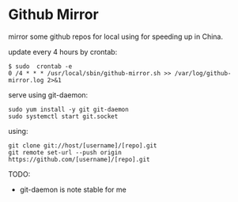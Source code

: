# Github Mirror

mirror some github repos for local using for speeding up in China.

update every 4 hours by crontab:

    $ sudo  crontab -e
    0 /4 * * * /usr/local/sbin/github-mirror.sh >> /var/log/github-mirror.log 2>&1


serve using git-daemon:

    sudo yum install -y git git-daemon
    sudo systemctl start git.socket

using:

    git clone git://host/[username]/[repo].git
    git remote set-url --push origin https://github.com/[username]/[repo].git

TODO:
* git-daemon is note stable for me
